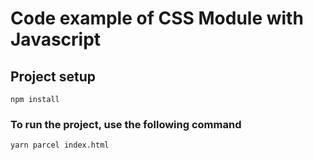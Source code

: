 # Code example of CSS Module with Javascript

## Project setup
```
npm install
```

### To run the project, use the following command
```
yarn parcel index.html

```
